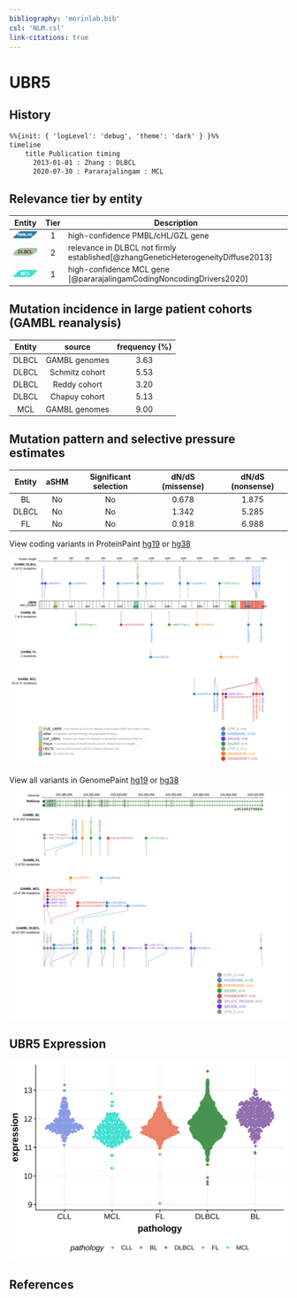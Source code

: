 ```yaml
---
bibliography: 'morinlab.bib'
csl: 'NLM.csl'
link-citations: true
---
```

# UBR5

## History
```mermaid
%%{init: { 'logLevel': 'debug', 'theme': 'dark' } }%%
timeline
    title Publication timing
      2013-01-01 : Zhang : DLBCL
      2020-07-30 : Pararajalingam : MCL
```

## Relevance tier by entity

|Entity|Tier|Description                              |
|:------:|:----:|-----------------------------------------|
|![PMBL](images/icons/PMBL_tier1.png)|1|high-confidence PMBL/cHL/GZL gene|
|![DLBCL](images/icons/DLBCL_tier2.png) |2   |relevance in DLBCL not firmly established[@zhangGeneticHeterogeneityDiffuse2013]|
|![MCL](images/icons/MCL_tier1.png)   |1   |high-confidence MCL gene                 [@pararajalingamCodingNoncodingDrivers2020]|

## Mutation incidence in large patient cohorts (GAMBL reanalysis)

|Entity|source        |frequency (%)|
|:------:|:--------------:|:-------------:|
|DLBCL |GAMBL genomes |3.63         |
|DLBCL |Schmitz cohort|5.53         |
|DLBCL |Reddy cohort  |3.20         |
|DLBCL |Chapuy cohort |5.13         |
|MCL   |GAMBL genomes |9.00         |

## Mutation pattern and selective pressure estimates

|Entity|aSHM|Significant selection|dN/dS (missense)|dN/dS (nonsense)|
|:------:|:----:|:---------------------:|:----------------:|:----------------:|
|BL    |No  |No                   |0.678           |1.875           |
|DLBCL |No  |No                   |1.342           |5.285           |
|FL    |No  |No                   |0.918           |6.988           |




View coding variants in ProteinPaint [hg19](https://morinlab.github.io/LLMPP/GAMBL/UBR5_protein.html)  or [hg38](https://morinlab.github.io/LLMPP/GAMBL/UBR5_protein_hg38.html)

![](images/proteinpaint/UBR5_NM_015902.svg)

View all variants in GenomePaint [hg19](https://morinlab.github.io/LLMPP/GAMBL/UBR5.html)  or [hg38](https://morinlab.github.io/LLMPP/GAMBL/UBR5_hg38.html)

![](images/proteinpaint/UBR5.svg)

## UBR5 Expression
![](images/gene_expression/UBR5_by_pathology.svg)
<!-- ORIGIN: zhangGeneticHeterogeneityDiffuse2013 -->
<!-- DLBCL: zhangGeneticHeterogeneityDiffuse2013 -->
<!-- MCL: pararajalingamCodingNoncodingDrivers2020 -->

## References

